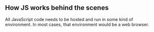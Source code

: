 ## How JS works behind the scenes
All JavaScript code needs to be hosted and run in some kind of environment. In most cases, that environment would be a web browser.
